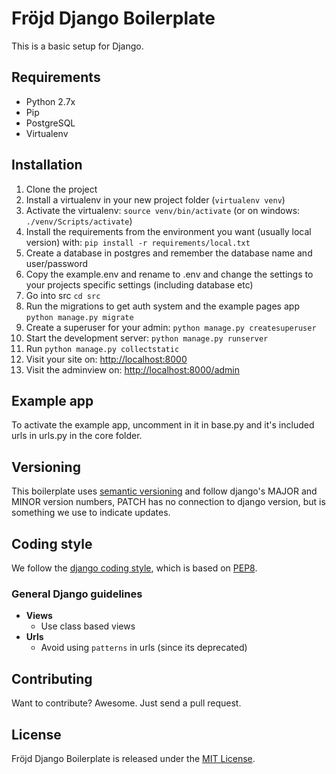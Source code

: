 # Fröjd Django Boilerplate
This is a basic setup for Django.


## Requirements

- Python 2.7x
- Pip
- PostgreSQL
- Virtualenv


## Installation

1. Clone the project
2. Install a virtualenv in your new project folder (`virtualenv venv`)
3. Activate the virtualenv: `source venv/bin/activate` (or on windows: `./venv/Scripts/activate`)
4. Install the requirements from the environment you want (usually local version) with: `pip install -r requirements/local.txt`
5. Create a database in postgres and remember the database name and user/password
6. Copy the example.env and rename to .env and change the settings to your projects specific settings (including database etc)
7. Go into src `cd src`
8. Run the migrations to get auth system and the example pages app `python manage.py migrate`
9. Create a superuser for your admin: `python manage.py createsuperuser`
10. Start the development server: `python manage.py runserver`
11. Run `python manage.py collectstatic`
12. Visit your site on: [http://localhost:8000](http://localhost:8000)
13. Visit the adminview on: [http://localhost:8000/admin](http://localhost:8000/admin)


## Example app

To activate the example app, uncomment in it in base.py and it's included urls in urls.py in the core folder.


## Versioning

This boilerplate uses [semantic versioning](http://semver.org/) and follow django's MAJOR and MINOR version numbers, PATCH has no connection to django version, but is something we use to indicate updates.


## Coding style

We follow the [django coding style](https://docs.djangoproject.com/en/1.9/internals/contributing/writing-code/coding-style/), which is based on [PEP8](https://www.python.org/dev/peps/pep-0008).


### General Django guidelines

- **Views**
    - Use class based views
- **Urls**
    - Avoid using `patterns` in urls (since its deprecated)


## Contributing
Want to contribute? Awesome. Just send a pull request.


## License
Fröjd Django Boilerplate is released under the [MIT License](http://www.opensource.org/licenses/MIT).
